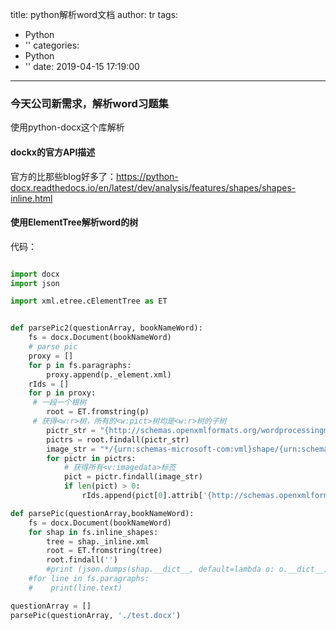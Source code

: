 title: python解析word文档
author: tr
tags:
  - Python
  - ''
categories:
  - Python
  - ''
date: 2019-04-15 17:19:00
---
### 今天公司新需求，解析word习题集

使用python-docx这个库解析

<!--more-->

#### dockx的官方API描述

官方的比那些blog好多了：https://python-docx.readthedocs.io/en/latest/dev/analysis/features/shapes/shapes-inline.html

#### 使用ElementTree解析word的树
代码：

```python

import docx
import json

import xml.etree.cElementTree as ET


def parsePic2(questionArray, bookNameWord):
    fs = docx.Document(bookNameWord)
    # parse pic
    proxy = []
    for p in fs.paragraphs:
        proxy.append(p._element.xml)
    rIds = []
    for p in proxy:
     # 一段一个根树
        root = ET.fromstring(p)
     # 获得<w:r>树，所有的<w:pict>树均是<w:r>树的子树
        pictr_str = "{http://schemas.openxmlformats.org/wordprocessingml/2006/main}r"
        pictrs = root.findall(pictr_str)
        image_str = "*/{urn:schemas-microsoft-com:vml}shape/{urn:schemas-microsoft-com:vml}imagedata"
        for pictr in pictrs:
            # 获得所有<v:imagedata>标签
            pict = pictr.findall(image_str)
            if len(pict) > 0:
                rIds.append(pict[0].attrib['{http://schemas.openxmlformats.org/officeDocument/2006/relationships}id'])

def parsePic(questionArray,bookNameWord):
    fs = docx.Document(bookNameWord)
    for shap in fs.inline_shapes:
        tree = shap._inline.xml
        root = ET.fromstring(tree)
        root.findall('')
        #print (json.dumps(shap.__dict__, default=lambda o: o.__dict__))
    #for line in fs.paragraphs:
    #    print(line.text)

questionArray = []
parsePic(questionArray, './test.docx')
```